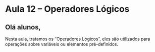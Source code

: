 # Aula 12 – Operadores Lógicos

## Olá alunos,

Nesta aula, tratamos os “Operadores Lógicos”, eles são utilizados para  operações sobre variáveis ou elementos pré-definidos.
